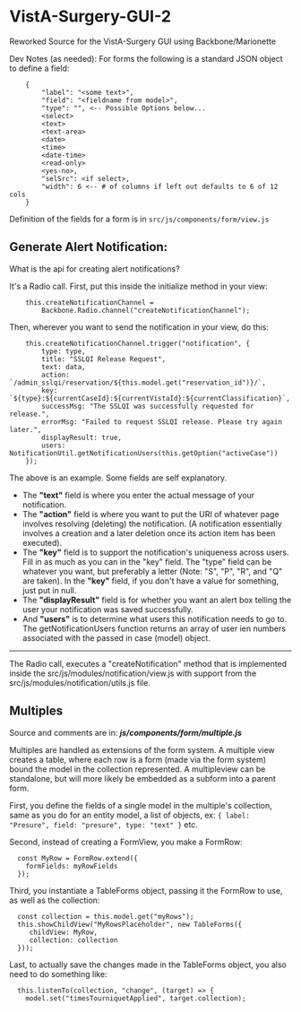 # VistA-Surgery-GUI-2
Reworked Source for the VistA-Surgery GUI using Backbone/Marionette


Dev Notes (as needed):
For forms the following is a standard JSON object to define a field:

```
    {
        "label": "<some text>",
        "field": "<fieldname from model>",
        "type": "", <-- Possible Options below...
        <select>
        <text>
        <text-area>
        <date>
        <time>
        <date-time>
        <read-only>
        <yes-no>,
        "selSrc": <if select>,
        "width": 6 <-- # of columns if left out defaults to 6 of 12 cols
    }
```

Definition of the fields for a form is in `src/js/components/form/view.js`

## Generate Alert Notification:
What is the api for creating alert notifications?

It's a Radio call.
First, put this inside the initialize method in your view:

```
    this.createNotificationChannel = 
        Backbone.Radio.channel("createNotificationChannel");    
```

Then, wherever you want to send the notification in your view, do this:

```
    this.createNotificationChannel.trigger("notification", {
        type: type,
        title: "SSLQI Release Request",
        text: data,
        action: `/admin_sslqi/reservation/${this.model.get("reservation_id")}/`,
        key: `${type}:${currentCaseId}:${currentVistaId}:${currentClassification}`,
        successMsg: "The SSLQI was successfully requested for release.",
        errorMsg: "Failed to request SSLQI release. Please try again later.",
        displayResult: true,
        users: NotificationUtil.getNotificationUsers(this.getOption("activeCase"))
    });
```

The above is an example.
Some fields are self explanatory.
*   The **"text"** field is where you enter the actual message of your
    notification.
*   The **"action"** field is where you want to put the URI of whatever page
    involves resolving (deleting) the notification. (A notification essentially involves a creation and a later deletion once its action item has been executed).
*   The **"key"** field is to support the notification's uniqueness across 
    users.
    Fill in as much as you can in the "key" field. The "type" field can be whatever you want, but preferably a letter (Note: "S", "P", "R", and "Q" are taken).
    In the **"key"** field, if you don't have a value for something, just put in null.
*   The **"displayResult"** field is for whether you want an alert box telling
    the user your notification was saved successfully.
*   And **"users"** is to determine what users this notification needs to go
    to. The getNotificationUsers function returns an array of user ien numbers associated with the passed in case (model) object.

---------------------
The Radio call, executes a "createNotification" method that is implemented inside the src/js/modules/notification/view.js with support from the src/js/modules/notification/utils.js file.


## Multiples ##
Source and comments are in: ***js/components/form/multiple.js***

Multiples are handled as extensions of the form system.  A multiple view creates a table, where each row is a form (made via the form system) bound the model in the collection represented.  A multipleview can be standalone, but will more likely be embedded as a subform into a parent form.

First, you define the fields of a single model in the multiple's collection, same as you do for an entity model, a list of objects,
  ex: `{ label: "Presure", field: "presure", type: "text" }` etc.

Second, instead of creating a FormView, you make a FormRow:

```
  const MyRow = FormRow.extend({
    formFields: myRowFields
  });
```

  Third, you instantiate a TableForms object, passing it the FormRow
  to use, as well as the collection:

```
  const collection = this.model.get("myRows");
  this.showChildView("MyRowsPlaceholder", new TableForms({
     childView: MyRow,
     collection: collection
  }));
```

  Last, to actually save the changes made in the TableForms object,
  you also need to do something like:

```
  this.listenTo(collection, "change", (target) => {
    model.set("timesTourniquetApplied", target.collection);
```
